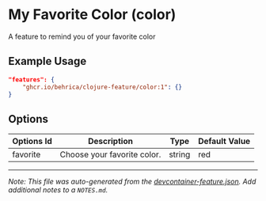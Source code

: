 
# My Favorite Color (color)

A feature to remind you of your favorite color

## Example Usage

```json
"features": {
    "ghcr.io/behrica/clojure-feature/color:1": {}
}
```

## Options

| Options Id | Description | Type | Default Value |
|-----|-----|-----|-----|
| favorite | Choose your favorite color. | string | red |



---

_Note: This file was auto-generated from the [devcontainer-feature.json](https://github.com/behrica/clojure-feature/blob/main/src/color/devcontainer-feature.json).  Add additional notes to a `NOTES.md`._
